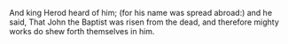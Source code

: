 And king Herod heard of him; (for his name was spread abroad:) and he said, That John the Baptist was risen from the dead, and therefore mighty works do shew forth themselves in him.
